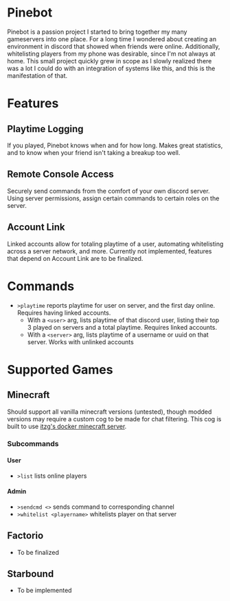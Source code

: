 # Pinebot

Pinebot is a passion project I started to bring together my many gameservers into one place.
For a long time I wondered about creating an environment in discord that showed when friends were online. Additionally, whitelisting players from my phone was desirable, since I'm not always at home. This small project quickly grew in scope as I slowly realized there was a lot I could do with
an integration of systems like this, and this is the manifestation of that. 


# Features
## Playtime Logging
If you played, Pinebot knows when and for how long. Makes great statistics, and to know when your friend isn't taking a breakup too well.

## Remote Console Access
Securely send commands from the comfort of your own discord server. Using server permissions, assign certain commands to certain roles on the server.

## Account Link
Linked accounts allow for totaling playtime of a user, automating whitelisting across a server network, and more.
Currently not implemented, features that depend on Account Link are to be finalized.

# Commands
- `>playtime` reports playtime for user on server, and the first day online. Requires having linked accounts.
    - With a  `<user>` arg, lists playtime of that discord user, listing their top 3 played on servers and a total playtime. Requires linked accounts.
    - With a `<server>` arg, lists playtime of a username or uuid on that server. Works with unlinked accounts

# Supported Games

## Minecraft
Should support all vanilla minecraft versions (untested), though modded versions may require a custom cog to be made for chat filtering.
This cog is built to use [itzg's docker minecraft server](https://github.com/itzg/docker-minecraft-server). 

### Subcommands
#### User
- `>list` lists online players
#### Admin
- `>sendcmd <>` sends command to corresponding channel
- `>whitelist <playername>` whitelists player on that server

## Factorio
- To be finalized

## Starbound
- To be implemented